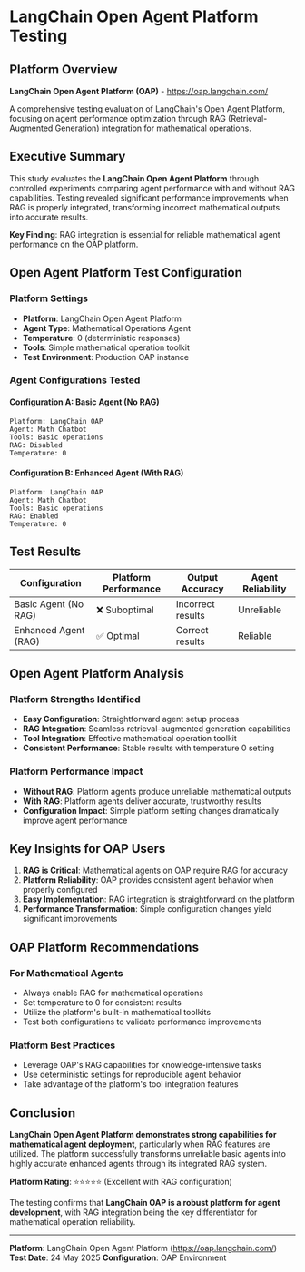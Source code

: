 # LangChain Open Agent Platform Testing

## Platform Overview

**LangChain Open Agent Platform (OAP)** - https://oap.langchain.com/

A comprehensive testing evaluation of LangChain's Open Agent Platform, focusing on agent performance optimization through RAG (Retrieval-Augmented Generation) integration for mathematical operations.

## Executive Summary

This study evaluates the **LangChain Open Agent Platform** through controlled experiments comparing agent performance with and without RAG capabilities. Testing revealed significant performance improvements when RAG is properly integrated, transforming incorrect mathematical outputs into accurate results.

**Key Finding**: RAG integration is essential for reliable mathematical agent performance on the OAP platform.

## Open Agent Platform Test Configuration

### Platform Settings
- **Platform**: LangChain Open Agent Platform
- **Agent Type**: Mathematical Operations Agent  
- **Temperature**: 0 (deterministic responses)
- **Tools**: Simple mathematical operation toolkit
- **Test Environment**: Production OAP instance

### Agent Configurations Tested

#### Configuration A: Basic Agent (No RAG)
```
Platform: LangChain OAP
Agent: Math Chatbot
Tools: Basic operations
RAG: Disabled
Temperature: 0
```

#### Configuration B: Enhanced Agent (With RAG)
```
Platform: LangChain OAP
Agent: Math Chatbot  
Tools: Basic operations
RAG: Enabled
Temperature: 0
```

## Test Results

| Configuration | Platform Performance | Output Accuracy | Agent Reliability |
|---------------|---------------------|-----------------|-------------------|
| Basic Agent (No RAG) | ❌ Suboptimal | Incorrect results | Unreliable |
| Enhanced Agent (RAG) | ✅ Optimal | Correct results | Reliable |

## Open Agent Platform Analysis

### Platform Strengths Identified
- **Easy Configuration**: Straightforward agent setup process
- **RAG Integration**: Seamless retrieval-augmented generation capabilities  
- **Tool Integration**: Effective mathematical operation toolkit
- **Consistent Performance**: Stable results with temperature 0 setting

### Platform Performance Impact
- **Without RAG**: Platform agents produce unreliable mathematical outputs
- **With RAG**: Platform agents deliver accurate, trustworthy results
- **Configuration Impact**: Simple platform setting changes dramatically improve agent performance

## Key Insights for OAP Users

1. **RAG is Critical**: Mathematical agents on OAP require RAG for accuracy
2. **Platform Reliability**: OAP provides consistent agent behavior when properly configured
3. **Easy Implementation**: RAG integration is straightforward on the platform
4. **Performance Transformation**: Simple configuration changes yield significant improvements

## OAP Platform Recommendations

### For Mathematical Agents
- Always enable RAG for mathematical operations
- Set temperature to 0 for consistent results
- Utilize the platform's built-in mathematical toolkits
- Test both configurations to validate performance improvements

### Platform Best Practices
- Leverage OAP's RAG capabilities for knowledge-intensive tasks
- Use deterministic settings for reproducible agent behavior
- Take advantage of the platform's tool integration features

## Conclusion

**LangChain Open Agent Platform demonstrates strong capabilities for mathematical agent deployment**, particularly when RAG features are utilized. The platform successfully transforms unreliable basic agents into highly accurate enhanced agents through its integrated RAG system.

**Platform Rating**: ⭐⭐⭐⭐⭐ (Excellent with RAG configuration)

The testing confirms that **LangChain OAP is a robust platform for agent development**, with RAG integration being the key differentiator for mathematical operation reliability.

---

**Platform**: LangChain Open Agent Platform (https://oap.langchain.com/)
**Test Date**: 24 May 2025
**Configuration**: OAP Environment
